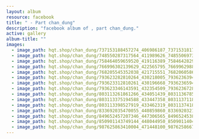 ```yaml
---
layout: album
resource: facebook
title: " - Part chan_dung"
description: "facebook album of , part chan_dung."
active: gallery
album-title: ""
images:
  - image_path: hqt.shop/chan_dung/737153188457274_406986187_737153181790608_5482505331204669268_n.jpg
  - image_path: hqt.shop/chan_dung/748550287317564_411989626_748550697317523_3958421675135916319_n.jpg
  - image_path: hqt.shop/chan_dung/758464059659520_419116389_758464282992831_1391216886494310241_n.jpg
  - image_path: hqt.shop/chan_dung/766996302139629_422565795_766996298806296_4796338037506011431_n.jpg
  - image_path: hqt.shop/chan_dung/768205545352038_421715551_768206058685320_5757488069537635017_n.jpg
  - image_path: hqt.shop/chan_dung/793623282810264_430218005_793623639476895_1353018963558775527_n.jpg
  - image_path: hqt.shop/chan_dung/793623312810261_430196668_793623659476893_993156019921298635_n.jpg
  - image_path: hqt.shop/chan_dung/793623346143591_432354509_793623672810225_7785443266694722411_n.jpg
  - image_path: hqt.shop/chan_dung/803113261861266_434051439_803113678527891_1934967517618709630_n.jpg
  - image_path: hqt.shop/chan_dung/803113375194588_433447358_803113711861221_9034571442104030486_n.jpg
  - image_path: hqt.shop/chan_dung/803113398527919_433462319_803113741861218_5670503031836060981_n.jpg
  - image_path: hqt.shop/chan_dung/833692035470055_440859860_833692032136722_5676704520863386918_n.jpg
  - image_path: hqt.shop/chan_dung/849652457207346_447306565_849652453874013_3509906081544584875_n.jpg
  - image_path: hqt.shop/chan_dung/850901143749144_448044950_850901140415811_1767242971187549787_n.jpg
  - image_path: hqt.shop/chan_dung/987625863410004_471448100_987625866743337_6854498504518404174_n.jpg
---
```

